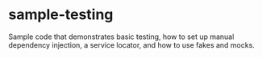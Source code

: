 # sample-testing
Sample code that demonstrates basic testing, how to set up manual dependency injection, a service locator, and how to use fakes and mocks.
